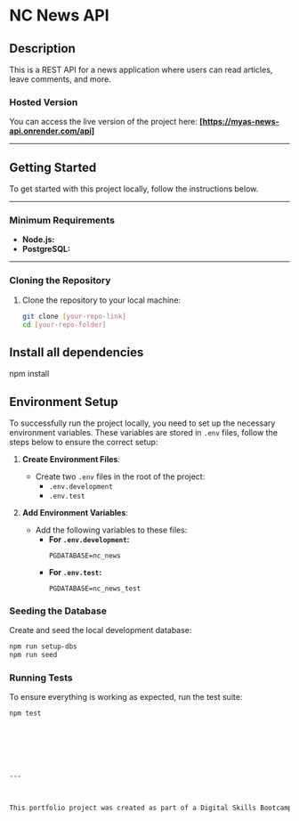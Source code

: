 # NC News API

## Description
This is a REST API for a news application where users can read articles, leave comments, and more.  

### Hosted Version

You can access the live version of the project here: **[https://myas-news-api.onrender.com/api]**

---

## Getting Started

To get started with this project locally, follow the instructions below.

---

### Minimum Requirements

- **Node.js:**
- **PostgreSQL:** 

---

### Cloning the Repository

1. Clone the repository to your local machine:

   ```bash
   git clone [your-repo-link]
   cd [your-repo-folder]

## Install all dependencies

npm install

## Environment Setup

To successfully run the project locally, you need to set up the necessary environment variables. These variables are stored in `.env` files, follow the steps below to ensure the correct setup:

1. **Create Environment Files**: 
   - Create two `.env` files in the root of the project:
     - `.env.development`
     - `.env.test`

2. **Add Environment Variables**:
   - Add the following variables to these files:
     - **For `.env.development`:**
       ```env
       PGDATABASE=nc_news
       ```
     - **For `.env.test`:**
       ```env
       PGDATABASE=nc_news_test
       ```
       
### Seeding the Database

Create and seed the local development database:

```bash
npm run setup-dbs
npm run seed
```
### Running Tests

To ensure everything is working as expected, run the test suite:

```bash
npm test







---



This portfolio project was created as part of a Digital Skills Bootcamp in Software Engineering provided by [Northcoders](https://northcoders.com/)
